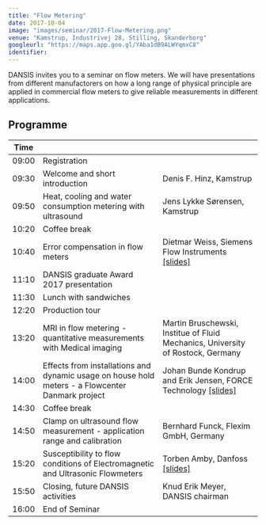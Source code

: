 ```yaml
---
title: "Flow Metering"
date: 2017-10-04
image: "images/seminar/2017-Flow-Metering.png"
venue: "Kamstrup, Industrivej 28, Stilling, Skanderborg"
googleurl: "https://maps.app.goo.gl/YAba1dB9ALWYqmxC8"
identifier:
---
```


DANSIS invites you to a seminar on flow meters. We will have presentations from different manufactorers on how a long range of physical principle are applied in commercial flow meters to give reliable measurements in different applications. 



## Programme

| Time  |             |             |
| ----- | ----------- | ----------- |
| 09:00 | Registration|             |
|09:30 | Welcome and short introduction   |Denis F. Hinz, Kamstrup|
|09:50 |Heat, cooling and water consumption metering with ultrasound |Jens Lykke Sørensen, Kamstrup|
| 10:20 | Coffee break | |
| 10:40 |Error compensation in flow meters| Dietmar Weiss, Siemens Flow Instruments <a href="https://foreninglet-cms-files.s3-eu-west-1.amazonaws.com/2282/aMCgnRkhZaXL.pdf">[slides]</a>|
| 11:10 | DANSIS graduate Award 2017 presentation| |
| 11:30 |Lunch with sandwiches|  |
| 12:20 |Production tour | |
| 13:20 | MRI in flow metering - quantitative measurements with Medical imaging | Martin Bruschewski, Institue of Fluid Mechanics, University of Rostock, Germany|
| 14:00 | Effects from installations and dynamic usage on house hold meters - a Flowcenter Danmark project | Johan Bunde Kondrup and Erik Jensen, FORCE Technology <a href="https://foreninglet-cms-files.s3-eu-west-1.amazonaws.com/2282/pqtKs6emRNFC.pdf">[slides]</a>|
| 14:30 | Coffee break | |
| 14:50 | Clamp on ultrasound flow measurement - application range and calibration | Bernhard Funck, Flexim GmbH, Germany |
| 15:20 | Susceptibility to flow conditions of Electromagnetic and Ultrasonic Flowmeters | Torben Amby, Danfoss <a href="https://foreninglet-cms-files.s3-eu-west-1.amazonaws.com/2282/DC83DFtaKQKL.pdf">[slides]</a>|
| 15:50 | Closing, future DANSIS activities | Knud Erik Meyer, DANSIS chairman |
| 16:00 | End of Seminar | |